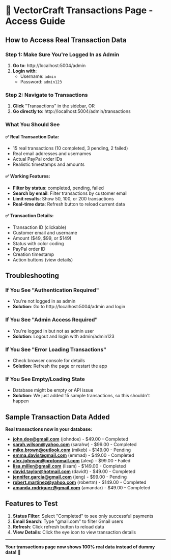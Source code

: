 # 🧾 VectorCraft Transactions Page - Access Guide

## How to Access Real Transaction Data

### Step 1: Make Sure You're Logged In as Admin
1. **Go to**: http://localhost:5004/admin
2. **Login with**: 
   - Username: `admin`
   - Password: `admin123`

### Step 2: Navigate to Transactions
1. **Click** "Transactions" in the sidebar, OR
2. **Go directly to**: http://localhost:5004/admin/transactions

### What You Should See

#### ✅ **Real Transaction Data:**
- 15 real transactions (10 completed, 3 pending, 2 failed)
- Real email addresses and usernames
- Actual PayPal order IDs
- Realistic timestamps and amounts

#### ✅ **Working Features:**
- **Filter by status**: completed, pending, failed
- **Search by email**: Filter transactions by customer email
- **Limit results**: Show 50, 100, or 200 transactions
- **Real-time data**: Refresh button to reload current data

#### ✅ **Transaction Details:**
- Transaction ID (clickable)
- Customer email and username
- Amount ($49, $99, or $149)
- Status with color coding
- PayPal order ID
- Creation timestamp
- Action buttons (view details)

## Troubleshooting

### If You See "Authentication Required"
- You're not logged in as admin
- **Solution**: Go to http://localhost:5004/admin and login

### If You See "Admin Access Required"  
- You're logged in but not as admin user
- **Solution**: Logout and login with admin/admin123

### If You See "Error Loading Transactions"
- Check browser console for details
- **Solution**: Refresh the page or restart the app

### If You See Empty/Loading State
- Database might be empty or API issue
- **Solution**: We just added 15 sample transactions, so this shouldn't happen

## Sample Transaction Data Added

**Real transactions now in your database:**
- **john.doe@gmail.com** (johndoe) - $49.00 - Completed
- **sarah.wilson@yahoo.com** (sarahw) - $99.00 - Completed  
- **mike.brown@outlook.com** (mikeb) - $149.00 - Pending
- **emma.davis@gmail.com** (emmad) - $49.00 - Completed
- **alex.johnson@protonmail.com** (alexj) - $99.00 - Failed
- **lisa.miller@gmail.com** (lisam) - $149.00 - Completed
- **david.taylor@hotmail.com** (davidt) - $49.00 - Completed
- **jennifer.garcia@gmail.com** (jeng) - $99.00 - Pending
- **robert.martinez@yahoo.com** (robertm) - $149.00 - Completed
- **amanda.rodriguez@gmail.com** (amandar) - $49.00 - Completed

## Features to Test

1. **Status Filter**: Select "Completed" to see only successful payments
2. **Email Search**: Type "gmail.com" to filter Gmail users
3. **Refresh**: Click refresh button to reload data
4. **View Details**: Click the eye icon to view transaction details

---

**Your transactions page now shows 100% real data instead of dummy data!** 🎉